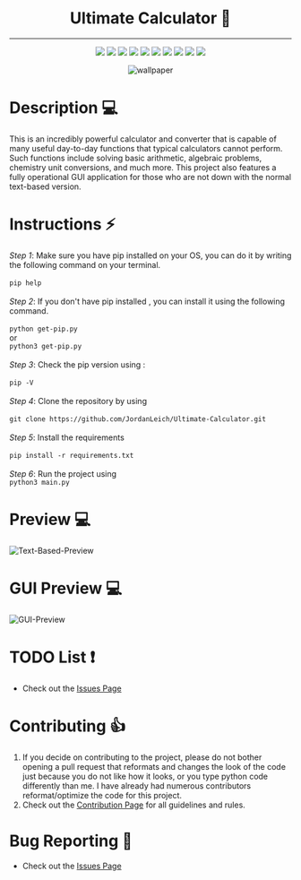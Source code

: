 <h1 align="center">
    Ultimate Calculator 🔢
</h1>
<hr>
<p align="center">
    <img src="https://img.shields.io/github/license/jordanleich/ultimate-calculator">
    <img src="https://img.shields.io/github/contributors/jordanleich/ultimate-calculator">
    <img src="https://img.shields.io/badge/-Outstanding-brightgreen">    
    <img src="https://img.shields.io/github/languages/code-size/JordanLeich/Ultimate-Calculator">    
    <img src="https://img.shields.io/github/repo-size/JordanLeich/Ultimate-Calculator"> 
    <img src="https://img.shields.io/tokei/lines/github/JordanLeich/Ultimate-Calculator">
    <img src="https://img.shields.io/github/stars/jordanleich/ultimate-calculator?style=socialhttps://img.shields.io/tokei/lines/github/JordanLeich/Ultimate-Calculator?label=lines%20of%20code"> 
    <img src="https://img.shields.io/github/stars/jordanleich?label=user%20stars&style=social"> 
    <img src="https://img.shields.io/github/v/release/jordanleich/ultimate-calculator?include_prereleases"> 
    <img src="https://img.shields.io/github/last-commit/jordanleich/ultimate-calculator">    
</p>

<p align="center">
    <img src="images/gif.gif" alt="wallpaper">
</p>


# Description 💻
This is an incredibly powerful calculator and converter that is capable of many useful day-to-day functions that typical calculators cannot perform. Such functions include solving basic arithmetic, algebraic problems, chemistry unit conversions, and much more. This project also features a fully operational GUI application for those who are not down with the normal text-based version.

# Instructions ⚡
  *Step 1*:
    Make sure you have pip installed on your OS, you can do it by writing the following command on your terminal.<br/><br/>
    ```
    pip help
    ```<br/><br/>
   *Step 2*:
    If you don't have pip installed , you can install it using the following command.<br/><br/>
    ```
    python get-pip.py
    ```
    <br/>or <br/>
    ```
    python3 get-pip.py
    ```<br/><br/>
   *Step 3*:
    Check the pip version using :<br/><br/>
    ```
    pip -V
    ```<br/><br/>
    *Step 4*:
      Clone the repository by using <br/><br/>
      ```
      git clone https://github.com/JordanLeich/Ultimate-Calculator.git
      ```<br/><br/>
     *Step 5*:
      Install the requirements<br/><br/>
      ```
      pip install -r requirements.txt
      ```<br/><br/>
     *Step 6*:
      Run the project using<br/>
      ```
      python3 main.py
      ```

# Preview 💻
![Text-Based-Preview](images/textbaseddemo.gif "Text Based Preview")

# GUI Preview 💻
![GUI-Preview](images/guibaseddemo.gif "GUI Preview")

# TODO List ❗ 
- Check out the [Issues Page](https://github.com/JordanLeich/Ultimate-Calculator/issues/1)

# Contributing 👍
1. If you decide on contributing to the project, please do not bother opening a pull request that reformats and changes the look of the code just because you do not like how it looks, or you type python code differently than me. I have already had numerous contributors reformat/optimize the code for this project. 
1. Check out the [Contribution Page](https://github.com/JordanLeich/Ultimate-Calculator/blob/main/CONTRIBUTING.md) for all guidelines and rules.

# Bug Reporting 🐞
- Check out the [Issues Page](https://github.com/JordanLeich/Ultimate-Calculator/issues/7)
